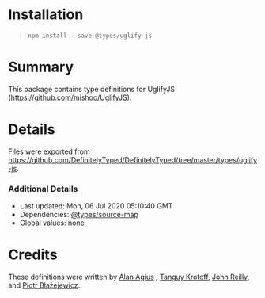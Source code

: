 # Installation

> `npm install --save @types/uglify-js`

# Summary

This package contains type definitions for UglifyJS (https://github.com/mishoo/UglifyJS).

# Details

Files were exported from https://github.com/DefinitelyTyped/DefinitelyTyped/tree/master/types/uglify-js.

### Additional Details

* Last updated: Mon, 06 Jul 2020 05:10:40 GMT
* Dependencies: [@types/source-map](https://npmjs.com/package/@types/source-map)
* Global values: none

# Credits

These definitions were written by [Alan Agius](https://github.com/alan-agius4)
, [Tanguy Krotoff](https://github.com/tkrotoff), [John Reilly](https://github.com/johnnyreilly),
and [Piotr Błażejewicz](https://github.com/peterblazejewicz).
